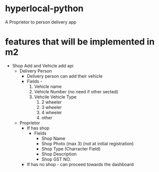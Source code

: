 # hyperlocal-python
A Proprietor to person delivery app
# features that will be implemented in m2
- Shop Add and Vehicle add api
  - Delivery Person
    - Delivery person can add their vehicle
    - Fields - 
        1. Vehicle name
        2. Vehicle Number (no need if other sected)
        3. Vehcile Vehicle Type
            1. 2 wheeler
            2. 3 wheeler
            3. 4 wheeler
            4. other 
  - Proprietor
    - If has shop
      - Fields
          - Shop Name
          - Shop Photo (max 3) (not at initial registration)
          - Shop Type (Charracter Field)
          - Shop Description
          - Shop GST NO.
    - If has no shop
          - can proceed towards the dashboard
